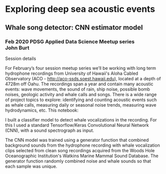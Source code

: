 # Exploring deep sea acoustic events
## Whale song detector: CNN estimator model

### Feb 2020 PDSG Applied Data Science Meetup series<br>John Burt

Session details

For February’s four session meetup series we’ll be working with long term hydrophone recordings from University of Hawaii's Aloha Cabled Observatory (ACO - http://aco-ssds.soest.hawaii.edu), located at a depth of 4728m off Oahu. The recordings span a year and contain many acoustic events: wave movements, the sound of rain, ship noise, possible bomb noises, geologic activity and whale calls and songs. There is a wide range of project topics to explore: identifying and counting acoustic events such as whale calls, measuring daily or seasonal noise trends, measuring wave hydrodynamics, etc.
This notebook:

I built a classifier model to detect whale vocalizations in the recording. For this I used a standard Tensorflow/Keras Convolutional Neural Network (CNN), with a sound spectrograph as input.

The CNN model was trained using a generator function that combined background sounds from the hydrophone recording with whale vocalization clips selected from clean song recordings acquired from the Woods Hole Oceanographic Institution's Watkins Marine Mammal Sound Database. The generator function randomly combined noise and whale sounds so that each sample was unique.

